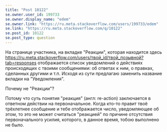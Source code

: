 ```yaml
---
title: "Post 10122"
se.owner.user_id: 199733
se.owner.display_name: "edem"
se.owner.link: "https://ru.meta.stackoverflow.com/users/199733/edem"
se.link: "https://ru.meta.stackoverflow.com/q/10122"
se.post_id: 10122
se.post_type: question
---
```

<p>На странице участника, на вкладке "Реакции", которая находится здесь <a href="https://ru.meta.stackoverflow.com/users/%D1%82%D0%B2%D0%BE%D0%B9_id/%D1%82%D0%B2%D0%BE%D0%B9_%D0%BF%D0%BE%D0%B7%D1%8B%D0%B2%D0%BD%D0%BE%D0%B9?tab=responses">https://ru.meta.stackoverflow.com/users/твой_id/твой_позывной?tab=responses</a> отображается список уведомлений о действиях происходящих с твоими сообщениями: об ответах к ним, о правках, сделанных другими и т.п. Исходя из сути предлагаю заменить название вкладки на "Уведомления".</p>

<p>Почему не "Реакции"?</p>

<p>Потому что суть понятия "реакция" (англ: re-action) заключается в ответном действии на первоначальное. Когда кто-то правит твоё трёхлетнее сообщение и тебе отображается число, уведомляющее об этом, то это не может считаться "реакцией" по причине отсутствия первоначального усилия, которого, в данное время, тобою выполнено не было.</p>
